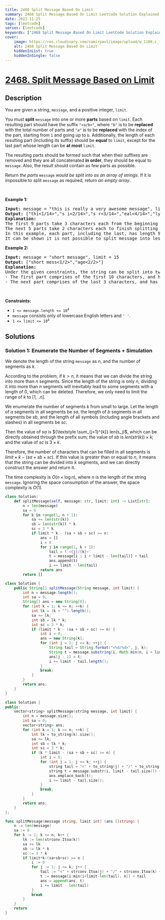 ```yaml
---
title: 2468 Split Message Based On Limit
summary: 2468 Split Message Based On Limit LeetCode Solution Explained
date: 2022-11-25
tags: [leetcode]
series: [leetcode]
keywords: ["2468 Split Message Based On Limit LeetCode Solution Explained in all languages", "2468 Split Message Based On Limit", "LeetCode", "leetcode solution in Python3 C++ Java Go PHP Ruby Swift TypeScript Rust C# JavaScript C", "GeeksforGeeks", "InterviewBit", "Coding Ninjas", "HackerRank", "HackerEarth", "CodeChef", "TopCoder", "AlgoExpert", "freeCodeCamp", "Codeforces", "GitHub", "AtCoder", "Samir Paul"]
cover:
    image: https://res.cloudinary.com/samirpaul/image/upload/w_1100,c_fit,co_rgb:FFFFFF,l_text:Arial_75_bold:2468 Split Message Based On Limit - Solution Explained/problem-solving.webp
    alt: 2468 Split Message Based On Limit
    hiddenInList: true
    hiddenInSingle: false
---
```



# [2468. Split Message Based on Limit](https://leetcode.com/problems/split-message-based-on-limit)


## Description

<p>You are given a string, <code>message</code>, and a positive integer, <code>limit</code>.</p>

<p>You must <strong>split</strong> <code>message</code> into one or more <strong>parts</strong> based on <code>limit</code>. Each resulting part should have the suffix <code>&quot;&lt;a/b&gt;&quot;</code>, where <code>&quot;b&quot;</code> is to be <strong>replaced</strong> with the total number of parts and <code>&quot;a&quot;</code> is to be <strong>replaced</strong> with the index of the part, starting from <code>1</code> and going up to <code>b</code>. Additionally, the length of each resulting part (including its suffix) should be <strong>equal</strong> to <code>limit</code>, except for the last part whose length can be <strong>at most</strong> <code>limit</code>.</p>

<p>The resulting parts should be formed such that when their suffixes are removed and they are all concatenated <strong>in order</strong>, they should be equal to <code>message</code>. Also, the result should contain as few parts as possible.</p>

<p>Return<em> the parts </em><code>message</code><em> would be split into as an array of strings</em>. If it is impossible to split <code>message</code> as required, return<em> an empty array</em>.</p>

<p>&nbsp;</p>
<p><strong class="example">Example 1:</strong></p>

<pre>
<strong>Input:</strong> message = &quot;this is really a very awesome message&quot;, limit = 9
<strong>Output:</strong> [&quot;thi&lt;1/14&gt;&quot;,&quot;s i&lt;2/14&gt;&quot;,&quot;s r&lt;3/14&gt;&quot;,&quot;eal&lt;4/14&gt;&quot;,&quot;ly &lt;5/14&gt;&quot;,&quot;a v&lt;6/14&gt;&quot;,&quot;ery&lt;7/14&gt;&quot;,&quot; aw&lt;8/14&gt;&quot;,&quot;eso&lt;9/14&gt;&quot;,&quot;me&lt;10/14&gt;&quot;,&quot; m&lt;11/14&gt;&quot;,&quot;es&lt;12/14&gt;&quot;,&quot;sa&lt;13/14&gt;&quot;,&quot;ge&lt;14/14&gt;&quot;]
<strong>Explanation:</strong>
The first 9 parts take 3 characters each from the beginning of message.
The next 5 parts take 2 characters each to finish splitting message. 
In this example, each part, including the last, has length 9. 
It can be shown it is not possible to split message into less than 14 parts.
</pre>

<p><strong class="example">Example 2:</strong></p>

<pre>
<strong>Input:</strong> message = &quot;short message&quot;, limit = 15
<strong>Output:</strong> [&quot;short mess&lt;1/2&gt;&quot;,&quot;age&lt;2/2&gt;&quot;]
<strong>Explanation:</strong>
Under the given constraints, the string can be split into two parts: 
- The first part comprises of the first 10 characters, and has a length 15.
- The next part comprises of the last 3 characters, and has a length 8.
</pre>

<p>&nbsp;</p>
<p><strong>Constraints:</strong></p>

<ul>
	<li><code>1 &lt;= message.length &lt;= 10<sup>4</sup></code></li>
	<li><code>message</code> consists only of lowercase English letters and <code>&#39; &#39;</code>.</li>
	<li><code>1 &lt;= limit &lt;= 10<sup>4</sup></code></li>
</ul>

## Solutions

### Solution 1: Enumerate the Number of Segments + Simulation

We denote the length of the string `message` as $n$, and the number of segments as $k$.

According to the problem, if $k > n$, it means that we can divide the string into more than $n$ segments. Since the length of the string is only $n$, dividing it into more than $n$ segments will inevitably lead to some segments with a length of $0$, which can be deleted. Therefore, we only need to limit the range of $k$ to $[1,.. n]$.

We enumerate the number of segments $k$ from small to large. Let the length of $a$ segments in all segments be $sa$, the length of $b$ segments in all segments be $sb$, and the length of all symbols (including angle brackets and slashes) in all segments be $sc$.

Then the value of $sa$ is ${\textstyle \sum_{j=1}^{k}} len(s_j)$, which can be directly obtained through the prefix sum; the value of $sb$ is $len(str(k)) \times k$; and the value of $sc$ is $3 \times k$.

Therefore, the number of characters that can be filled in all segments is $limit\times k - (sa + sb + sc)$. If this value is greater than or equal to $n$, it means that the string can be divided into $k$ segments, and we can directly construct the answer and return it.

The time complexity is $O(n\times \log n)$, where $n$ is the length of the string `message`. Ignoring the space consumption of the answer, the space complexity is $O(1)$.

<!-- tabs:start -->

```python
class Solution:
    def splitMessage(self, message: str, limit: int) -> List[str]:
        n = len(message)
        sa = 0
        for k in range(1, n + 1):
            sa += len(str(k))
            sb = len(str(k)) * k
            sc = 3 * k
            if limit * k - (sa + sb + sc) >= n:
                ans = []
                i = 0
                for j in range(1, k + 1):
                    tail = f'<{j}/{k}>'
                    t = message[i : i + limit - len(tail)] + tail
                    ans.append(t)
                    i += limit - len(tail)
                return ans
        return []
```

```java
class Solution {
    public String[] splitMessage(String message, int limit) {
        int n = message.length();
        int sa = 0;
        String[] ans = new String[0];
        for (int k = 1; k <= n; ++k) {
            int lk = (k + "").length();
            sa += lk;
            int sb = lk * k;
            int sc = 3 * k;
            if (limit * k - (sa + sb + sc) >= n) {
                int i = 0;
                ans = new String[k];
                for (int j = 1; j <= k; ++j) {
                    String tail = String.format("<%d/%d>", j, k);
                    String t = message.substring(i, Math.min(n, i + limit - tail.length())) + tail;
                    ans[j - 1] = t;
                    i += limit - tail.length();
                }
                break;
            }
        }
        return ans;
    }
}
```

```cpp
class Solution {
public:
    vector<string> splitMessage(string message, int limit) {
        int n = message.size();
        int sa = 0;
        vector<string> ans;
        for (int k = 1; k <= n; ++k) {
            int lk = to_string(k).size();
            sa += lk;
            int sb = lk * k;
            int sc = 3 * k;
            if (k * limit - (sa + sb + sc) >= n) {
                int i = 0;
                for (int j = 1; j <= k; ++j) {
                    string tail = "<" + to_string(j) + "/" + to_string(k) + ">";
                    string t = message.substr(i, limit - tail.size()) + tail;
                    ans.emplace_back(t);
                    i += limit - tail.size();
                }
                break;
            }
        }
        return ans;
    }
};
```

```go
func splitMessage(message string, limit int) (ans []string) {
	n := len(message)
	sa := 0
	for k := 1; k <= n; k++ {
		lk := len(strconv.Itoa(k))
		sa += lk
		sb := lk * k
		sc := 3 * k
		if limit*k-(sa+sb+sc) >= n {
			i := 0
			for j := 1; j <= k; j++ {
				tail := "<" + strconv.Itoa(j) + "/" + strconv.Itoa(k) + ">"
				t := message[i:min(i+limit-len(tail), n)] + tail
				ans = append(ans, t)
				i += limit - len(tail)
			}
			break
		}
	}
	return
}
```

<!-- tabs:end -->

<!-- end -->
